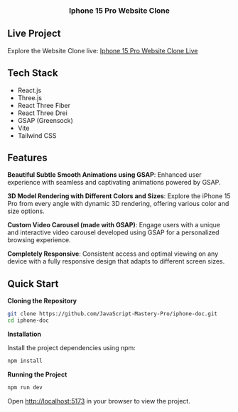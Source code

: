 <h3 align="center">Iphone 15 Pro Website Clone</h3>

## Live Project

Explore the Website Clone live: [Iphone 15 Pro Website Clone Live](https://iphone-15-website-clone.web.app/)

## <a name="tech-stack">Tech Stack</a>

- React.js
- Three.js
- React Three Fiber
- React Three Drei
- GSAP (Greensock)
- Vite
- Tailwind CSS

## <a name="features"> Features</a>

 **Beautiful Subtle Smooth Animations using GSAP**: Enhanced user experience with seamless and captivating animations powered by GSAP.

 **3D Model Rendering with Different Colors and Sizes**: Explore the iPhone 15 Pro from every angle with dynamic 3D rendering, offering various color and size options.

 **Custom Video Carousel (made with GSAP)**: Engage users with a unique and interactive video carousel developed using GSAP for a personalized browsing experience.

 **Completely Responsive**: Consistent access and optimal viewing on any device with a fully responsive design that adapts to different screen sizes.

## <a name="quick-start"> Quick Start</a>

**Cloning the Repository**

```bash
git clone https://github.com/JavaScript-Mastery-Pro/iphone-doc.git
cd iphone-doc
```

**Installation**

Install the project dependencies using npm:

```bash
npm install
```

**Running the Project**

```bash
npm run dev
```
Open [http://localhost:5173](http://localhost:5173) in your browser to view the project.
